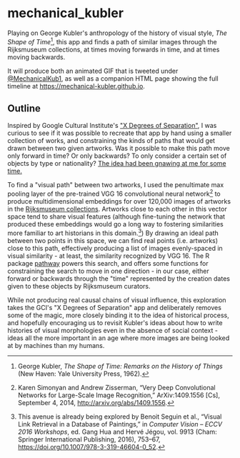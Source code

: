 # mechanical_kubler

Playing on George Kubler's anthropology of the history of visual style, _The Shape of Time_[^kubler], this app and finds a path of similar images through the Rijksmuseum collections, at times moving forwards in time, and at times moving backwards. 

[^kubler]: George Kubler, _The Shape of Time: Remarks on the History of Things_ (New Haven: Yale University Press, 1962).

It will produce both an animated GIF that is tweeted under [@MechanicalKub1](https://twitter.com/MechanicalKubl1), as well as a companion HTML page showing the full timeline at <https://mechanical-kubler.github.io>.

## Outline

Inspired by Google Cultural Institute's ["X Degrees of Separation"](https://artsexperiments.withgoogle.com/xdegrees/), I was curious to see if it was possible to recreate that app by hand using a smaller collection of works, and constraining the kinds of paths that would get drawn between two given artworks.
Was it possible to make this path move only forward in time? Or only backwards? To only consider a certain set of objects by type or nationality?
[The idea had been gnawing at me for some time.](https://twitter.com/matthewdlincoln/status/959253318160744448)

To find a "visual path" between two artworks, I used the penultimate max pooling layer of the pre-trained VGG 16 convolutional neural network[^vgg] to produce multidimensional embeddings for over 120,000 images of artworks in the [Rijksmuseum collections](https://www.rijksmuseum.nl/).
Artworks close to each other in this vector space tend to share visual features (although fine-tuning the network that produced these embeddings would go a long way to fostering similarities more familiar to art historians in this domain.[^seguin])
By drawing an ideal path between two points in this space, we can find real points (i.e. artworks) close to this path, effectively producing a list of images evenly-spaced in visual similarity - at least, the similarity recognized by VGG 16.
The R package [pathway](https://github.com/mdlincoln/pathway) powers this search, and offers some functions for constraining the search to move in one direction - in our case, either forward or backwards through the "time" represented by the creation dates given to these objects by Rijksmuseum curators.

[^seguin]: This avenue is already being explored by Benoit Seguin et al., “Visual Link Retrieval in a Database of Paintings,” in _Computer Vision – ECCV 2016 Workshops_, ed. Gang Hua and Hervé Jégou, vol. 9913 (Cham: Springer International Publishing, 2016), 753–67, <https://doi.org/10.1007/978-3-319-46604-0_52>.

[^vgg]: Karen Simonyan and Andrew Zisserman, “Very Deep Convolutional Networks for Large-Scale Image Recognition,” ArXiv:1409.1556 [Cs], September 4, 2014, <http://arxiv.org/abs/1409.1556>.

While not producing real causal chains of visual influence, this exploration takes the GCI's "X Degrees of Separation" app and deliberately removes some of the magic, more closely binding it to the idea of historical process, and hopefully encouraging us to revisit Kubler's ideas about how to write histories of visual morphologies even in the absence of social context - ideas all the more important in an age where more images are being looked at by machines than my humans.

